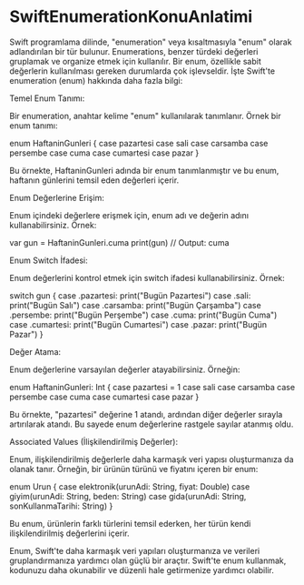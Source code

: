 # SwiftEnumerationKonuAnlatimi
Swift programlama dilinde, "enumeration" veya kısaltmasıyla "enum" olarak adlandırılan bir tür bulunur. Enumerations, 
benzer türdeki değerleri gruplamak ve organize etmek için kullanılır. Bir enum, özellikle sabit değerlerin kullanılması gereken 
durumlarda çok işlevseldir. İşte Swift'te enumeration (enum) hakkında daha fazla bilgi:

Temel Enum Tanımı:

Bir enumeration, anahtar kelime "enum" kullanılarak tanımlanır. Örnek bir enum tanımı:

enum HaftaninGunleri {
    case pazartesi
    case sali
    case carsamba
    case persembe
    case cuma
    case cumartesi
    case pazar
}

Bu örnekte, HaftaninGunleri adında bir enum tanımlanmıştır ve bu enum, haftanın günlerini temsil eden değerleri içerir.

Enum Değerlerine Erişim:

Enum içindeki değerlere erişmek için, enum adı ve değerin adını kullanabilirsiniz. Örnek:

var gun = HaftaninGunleri.cuma
print(gun) // Output: cuma

Enum Switch İfadesi:

Enum değerlerini kontrol etmek için switch ifadesi kullanabilirsiniz. Örnek:

switch gun {
case .pazartesi:
    print("Bugün Pazartesi")
case .sali:
    print("Bugün Salı")
case .carsamba:
    print("Bugün Çarşamba")
case .persembe:
    print("Bugün Perşembe")
case .cuma:
    print("Bugün Cuma")
case .cumartesi:
    print("Bugün Cumartesi")
case .pazar:
    print("Bugün Pazar")
}


Değer Atama:

Enum değerlerine varsayılan değerler atayabilirsiniz. Örneğin:

enum HaftaninGunleri: Int {
    case pazartesi = 1
    case sali
    case carsamba
    case persembe
    case cuma
    case cumartesi
    case pazar
}

Bu örnekte, "pazartesi" değerine 1 atandı, ardından diğer değerler sırayla artırılarak atandı. Bu sayede enum değerlerine rastgele 
sayılar atanmış oldu.

Associated Values (İlişkilendirilmiş Değerler):

Enum, ilişkilendirilmiş değerlerle daha karmaşık veri yapısı oluşturmanıza da olanak tanır. Örneğin, bir ürünün türünü ve 
fiyatını içeren bir enum:

enum Urun {
    case elektronik(urunAdi: String, fiyat: Double)
    case giyim(urunAdi: String, beden: String)
    case gida(urunAdi: String, sonKullanmaTarihi: String)
}

Bu enum, ürünlerin farklı türlerini temsil ederken, her türün kendi ilişkilendirilmiş değerlerini içerir.

Enum, Swift'te daha karmaşık veri yapıları oluşturmanıza ve verileri gruplandırmanıza yardımcı olan güçlü bir araçtır. Swift'te enum kullanmak, 
kodunuzu daha okunabilir ve düzenli hale getirmenize yardımcı olabilir.

